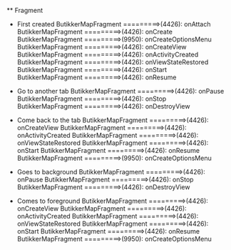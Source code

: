** Fragment
* First created
ButikkerMapFragment =========>(4426): onAttach
ButikkerMapFragment =========>(4426): onCreate
ButikkerMapFragment =========>(9950): onCreateOptionsMenu
ButikkerMapFragment =========>(4426): onCreateView
ButikkerMapFragment =========>(4426): onActivityCreated
ButikkerMapFragment =========>(4426): onViewStateRestored
ButikkerMapFragment =========>(4426): onStart
ButikkerMapFragment =========>(4426): onResume

* Go to another tab
ButikkerMapFragment =========>(4426): onPause
ButikkerMapFragment =========>(4426): onStop
ButikkerMapFragment =========>(4426): onDestroyView

* Come back to the tab
ButikkerMapFragment =========>(4426): onCreateView
ButikkerMapFragment =========>(4426): onActivityCreated
ButikkerMapFragment =========>(4426): onViewStateRestored
ButikkerMapFragment =========>(4426): onStart
ButikkerMapFragment =========>(4426): onResume
ButikkerMapFragment =========>(9950): onCreateOptionsMenu

* Goes to background
ButikkerMapFragment =========>(4426): onPause
ButikkerMapFragment =========>(4426): onStop
ButikkerMapFragment =========>(4426): onDestroyView

* Comes to foreground
ButikkerMapFragment =========>(4426): onCreateView
ButikkerMapFragment =========>(4426): onActivityCreated
ButikkerMapFragment =========>(4426): onViewStateRestored
ButikkerMapFragment =========>(4426): onStart
ButikkerMapFragment =========>(4426): onResume
ButikkerMapFragment =========>(9950): onCreateOptionsMenu